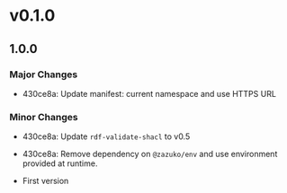 # v0.1.0

## 1.0.0

### Major Changes

- 430ce8a: Update manifest: current namespace and use HTTPS URL

### Minor Changes

- 430ce8a: Update `rdf-validate-shacl` to v0.5
- 430ce8a: Remove dependency on `@zazuko/env` and use environment provided at runtime.

- First version
